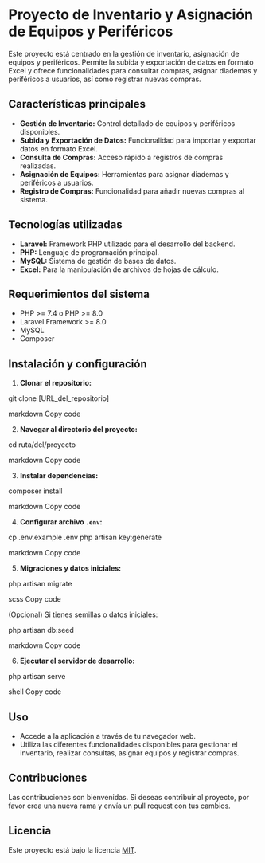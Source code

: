 # Proyecto de Inventario y Asignación de Equipos y Periféricos

Este proyecto está centrado en la gestión de inventario, asignación de equipos y periféricos. Permite la subida y exportación de datos en formato Excel y ofrece funcionalidades para consultar compras, asignar diademas y periféricos a usuarios, así como registrar nuevas compras.

## Características principales

- **Gestión de Inventario:** Control detallado de equipos y periféricos disponibles.
- **Subida y Exportación de Datos:** Funcionalidad para importar y exportar datos en formato Excel.
- **Consulta de Compras:** Acceso rápido a registros de compras realizadas.
- **Asignación de Equipos:** Herramientas para asignar diademas y periféricos a usuarios.
- **Registro de Compras:** Funcionalidad para añadir nuevas compras al sistema.

## Tecnologías utilizadas

- **Laravel:** Framework PHP utilizado para el desarrollo del backend.
- **PHP:** Lenguaje de programación principal.
- **MySQL:** Sistema de gestión de bases de datos.
- **Excel:** Para la manipulación de archivos de hojas de cálculo.

## Requerimientos del sistema

- PHP >= 7.4 o PHP >= 8.0
- Laravel Framework >= 8.0
- MySQL
- Composer

## Instalación y configuración

1. **Clonar el repositorio:**

git clone [URL_del_repositorio]

markdown
Copy code

2. **Navegar al directorio del proyecto:**

cd ruta/del/proyecto

markdown
Copy code

3. **Instalar dependencias:**

composer install

markdown
Copy code

4. **Configurar archivo `.env`:**

cp .env.example .env
php artisan key:generate

markdown
Copy code

5. **Migraciones y datos iniciales:**

php artisan migrate

scss
Copy code

(Opcional) Si tienes semillas o datos iniciales:

php artisan db:seed

markdown
Copy code

6. **Ejecutar el servidor de desarrollo:**

php artisan serve

shell
Copy code

## Uso

- Accede a la aplicación a través de tu navegador web.
- Utiliza las diferentes funcionalidades disponibles para gestionar el inventario, realizar consultas, asignar equipos y registrar compras.

## Contribuciones

Las contribuciones son bienvenidas. Si deseas contribuir al proyecto, por favor crea una nueva rama y envía un pull request con tus cambios.

## Licencia

Este proyecto está bajo la licencia [MIT](LICENSE).